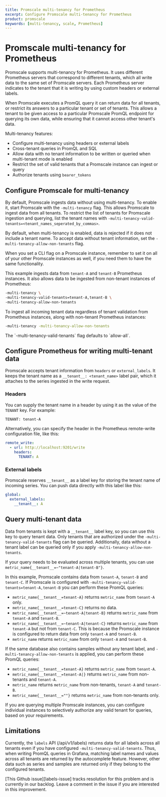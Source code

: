 ```yaml
---
title: Promscale multi-tenancy for Prometheus
excerpt: Configure Promscale multi-tenancy for Prometheus
product: promscale
keywords: [multi-tenancy, scale, Prometheus]
---
```


# Promscale multi-tenancy for Prometheus
Promscale supports multi-tenancy for Prometheus. It uses different Prometheus
servers that correspond to different tenants, which all write data to the same
set of Promscale servers. Each Prometheus server indicates to the tenant that it
is writing by using custom headers or external labels.

When Promscale executes a PromQL query it can return data for all tenants, or
restrict its answers to a particular tenant or set of tenants. This allows a
tenant to be given access to a particular Promscale PromQL endpoint for querying
its own data, while ensuring that it cannot access other tenant's data.

Multi-tenancy features:
*   Configure multi-tenancy using headers or external labels
*   Cross-tenant queries in PromQL and SQL
*   Allow data with no tenant information to be written or queried when
    multi-tenant mode is enabled
*   Restrict the set of valid tenants that a Promscale instance can ingest or
    query
*   Authorize tenants using `bearer_tokens`

## Configure Promscale for multi-tenancy
By default, Promscale ingests data without using multi-tenancy. To enable it,
start Promscale with the `-multi-tenancy` flag. This allows Promscale to ingest
data from all tenants. To restrict the list of tenants for Promscale ingestion and querying,
list the tenant names with
`-multi-tenancy-valid-tenants=<tenant_names_seperated_by_commas>`.

By default, when multi-tenancy is enabled, data is rejected if it does not include a tenant name. To accept data without tenant information,
set the `-multi-tenancy-allow-non-tenants` flag.

<highlight type="note">
When you set a CLI flag on a Promscale instance, remember to set it on all of
your other Promscale instances as well, if you need them to have the same
functionality.
</highlight>

This example ingests data from `tenant-A` and `tenant-B` Prometheus instances.
It also allows data to be ingested from non-tenant instances of Prometheus:
```bash
-multi-tenancy \
-multi-tenancy-valid-tenants=tenant-A,tenant-B \
-multi-tenancy-allow-non-tenants
```

To ingest all incoming tenant data regardless of tenant validation from
Prometheus instances, along with non-tenant Prometheus instances:
```bash
-multi-tenancy -multi-tenancy-allow-non-tenants
```

<highlight type="note">
The `-multi-tenancy-valid-tenants` flag defaults to `allow-all`.
</highlight>

## Configure Prometheus for writing multi-tenant data
Promscale accepts tenant information from `headers` or `external_labels`. It
keeps the tenant name as a `__tenant__: <tenant_name>` label pair, which it attaches to
the series ingested in the write request.

### Headers
You can supply the tenant name in a header by using it as the value of the `TENANT` key.
For example:
```bash
TENANT: tenant-A
```

Alternatively, you can specify the header in the Prometheus remote-write
configuration file, like this:
```yaml
remote_write:
  - url: http://localhost:9201/write
    headers:
      TENANT: A
```

### External labels
Promscale reserves `__tenant__` as a label key for storing the tenant name of
incoming series. You can push data directly with this label like this:
```yaml
global:
  external_labels:
    __tenant__: A
```

## Query multi-tenant data
Data from tenants is kept with a `__tenant__` label key, so you can use this key
to query tenant data. Only tenants that are authorized under the
`-multi-tenancy-valid-tenants` flag can be queried. Additionally, data without a
tenant label can be queried only if you apply
`-multi-tenancy-allow-non-tenants`.

If your query needs to be evaluated across multiple tenants, you can use
`metric_name{__tenant__=~"tenant-A|tenant-B"}`.

In this example, Promscale contains data from `tenant-A`, `tenant-B` and
`tenant-C`. If Promscale is configured with
`-multi-tenancy-valid-tenants=tenant-A,tenant-B` you can perform these
PromQL queries:
*   `metric_name{__tenant__=tenant-A}` returns `metric_name` from `tenant-A` only.
*   `metric_name{__tenant__=tenant-C}` returns no data.
*   `metric_name{__tenant__=~tenant-A|tenant-B}` returns `metric_name` from
    `tenant-A` and `tenant-B`.
*   `metric_name{__tenant__=~tenant-A|tenant-C}` returns `metric_name` from
    `tenant-A` but not from `tenant-C`. This is because the Promscale instance
    is configured to return data from only `tenant-A` and `tenant-B`.
*   `metric_name` returns `metric_name` from only `tenant-A` and `tenant-B`.

If the same database also contains samples without any tenant label, and
`-multi-tenancy-allow-non-tenants` is applied, you can perform these PromQL
queries:
*   `metric_name{__tenant__=tenant-A}` returns `metric_name` from `tenant-A`.
*   `metric_name{__tenant__=tenant-A|}` returns `metric_name` from non-tenants
    and `tenant-A`.
*   `metric_name` returns `metric_name` from non-tenants, `tenant-A` and
    `tenant-B`.
*   `metric_name{__tenant__=""}` returns `metric_name` from non-tenants only.

<highlight type="note">
If you are querying multiple Promscale instances, you can configure individual
instances to selectively authorize any valid tenant for queries, based on your
requirements.
</highlight>

## Limitations

Currently, the `labels` API (/api/v1/labels) returns data for all labels across
all tenants even if you have configured `-multi-tenancy-valid-tenants`. Thus,
when writing PromQL queries in Grafana, matching label names and values across
all tenants are returned by the autocomplete feature. However, other data such
as series and samples are returned only if they belong to the configured
tenants.

[This Github issue][labels-issue] tracks resolution for this problem and is
currently in our backlog. Leave a comment in the issue if you are interested in
this improvement.
